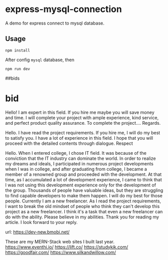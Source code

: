 # express-mysql-connection

A demo for express connect to mysql database.

## Usage

`npm install`

After config `mysql` database, then

`npm run dev`

##bids

# bid
Hello!
I am expert in this field.
If you hire me maybe you will save money and time.
I will complete your project with ample experience, kind service, and perfect product quality assurance.
To complete the project....
Regards.



Hello.
I have read the project requirements.
If you hire me, I will do my best to satisfy you.
I have a lot of experience in this field.
I hope that you will proceed with the detailed contents through dialogue.
Respect


Hello.
When I entered college, I chose IT field.
It was because of the conviction that the IT industry can dominate the world.
In order to realize my dreams and ideals, I participated in numerous project developments when I was in college, and after graduating from college, I became a member of a renowned group and proceeded with the development.
At that time, as I accumulated a lot of development experience, I came to think that I was not using this development experience only for the development of the group.
Thousands of people have valuable ideas, but they are struggling to find capable developers to make them happen.
I will do my best for those people.
Currently I am a new freelancer.
As I read the project requirements, I want to break the old mindset of people who think they can't develop this project as a new freelancer.
I think it's a task that even a new freelancer can do with the ability.
Please believe in my abilities.
Thank you for reading my article.
I look forward to your reply.



url: https://dev-new.bmobi.net/


These are my MERN-Stack web sites I built last year.
https://www.eventhi.io/
https://lift.co/
https://studykik.com/
https://goodfair.com/
https://www.silkandwillow.com/
